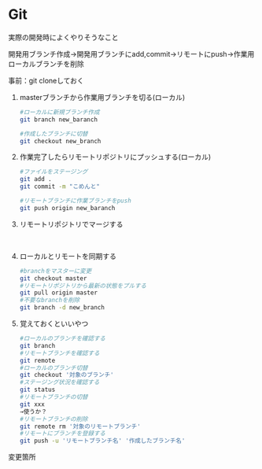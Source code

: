 
# Git

実際の開発時によくやりそうなこと

開発用ブランチ作成→開発用ブランチにadd,commit→リモートにpush→作業用ローカルブランチを削除

事前：git cloneしておく

1. masterブランチから作業用ブランチを切る(ローカル)

   ```bash
   #ローカルに新規ブランチ作成
   git branch new_baranch

   #作成したブランチに切替
   git checkout new_branch
   ```

2. 作業完了したらリモートリポジトリにプッシュする(ローカル)

    ```bash
   #ファイルをステージング
   git add .
   git commit -m "こめんと"

   #リモートブランチに作業ブランチをpush
   git push origin new_baranch
   ```

3. リモートリポジトリでマージする

<br>

4. ローカルとリモートを同期する

    ```bash
    #branchをマスターに変更
    git checkout master
    #リモートリポジトリから最新の状態をプルする
    git pull origin master
    #不要なbranchを削除
    git branch -d new_branch
    ```

5. 覚えておくといいやつ

    ```bash
    #ローカルのブランチを確認する
    git branch
    #リモートブランチを確認する
    git remote
    #ローカルのブランチ切替
    git checkout '対象のブランチ'
    #ステージング状況を確認する
    git status    
    #リモートブランチの切替
    git xxx
    →使うか？
    #リモートブランチの削除
    git remote rm '対象のリモートブランチ'
    #リモートにブランチを登録する
    git push -u 'リモートブランチ名' '作成したブランチ名'
   ```

変更箇所
